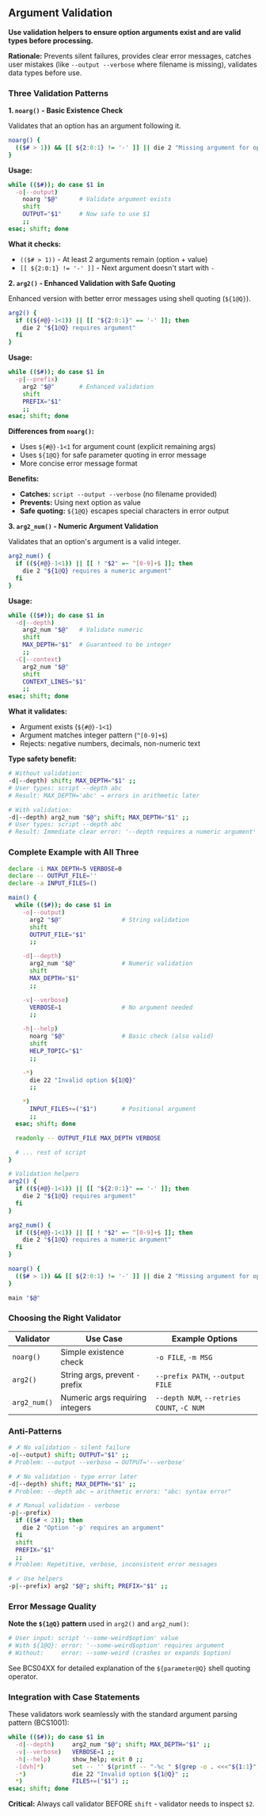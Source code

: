 ## Argument Validation

**Use validation helpers to ensure option arguments exist and are valid types before processing.**

**Rationale:** Prevents silent failures, provides clear error messages, catches user mistakes (like `--output --verbose` where filename is missing), validates data types before use.

### Three Validation Patterns

**1. `noarg()` - Basic Existence Check**

Validates that an option has an argument following it.

```bash
noarg() {
  (($# > 1)) && [[ ${2:0:1} != '-' ]] || die 2 "Missing argument for option '$1'"
}
```

**Usage:**
```bash
while (($#)); do case $1 in
  -o|--output)
    noarg "$@"      # Validate argument exists
    shift
    OUTPUT="$1"     # Now safe to use $1
    ;;
esac; shift; done
```

**What it checks:**
- `(($# > 1))` - At least 2 arguments remain (option + value)
- `[[ ${2:0:1} != '-' ]]` - Next argument doesn't start with `-`

**2. `arg2()` - Enhanced Validation with Safe Quoting**

Enhanced version with better error messages using shell quoting (`${1@Q}`).

```bash
arg2() {
  if ((${#@}-1<1)) || [[ "${2:0:1}" == '-' ]]; then
    die 2 "${1@Q} requires argument"
  fi
}
```

**Usage:**
```bash
while (($#)); do case $1 in
  -p|--prefix)
    arg2 "$@"       # Enhanced validation
    shift
    PREFIX="$1"
    ;;
esac; shift; done
```

**Differences from `noarg()`:**
- Uses `${#@}-1<1` for argument count (explicit remaining args)
- Uses `${1@Q}` for safe parameter quoting in error message
- More concise error message format

**Benefits:**
- **Catches:** `script --output --verbose` (no filename provided)
- **Prevents:** Using next option as value
- **Safe quoting:** `${1@Q}` escapes special characters in error output

**3. `arg2_num()` - Numeric Argument Validation**

Validates that an option's argument is a valid integer.

```bash
arg2_num() {
  if ((${#@}-1<1)) || [[ ! "$2" =~ ^[0-9]+$ ]]; then
    die 2 "${1@Q} requires a numeric argument"
  fi
}
```

**Usage:**
```bash
while (($#)); do case $1 in
  -d|--depth)
    arg2_num "$@"   # Validate numeric
    shift
    MAX_DEPTH="$1"  # Guaranteed to be integer
    ;;
  -C|--context)
    arg2_num "$@"
    shift
    CONTEXT_LINES="$1"
    ;;
esac; shift; done
```

**What it validates:**
- Argument exists (`${#@}-1<1`)
- Argument matches integer pattern (`^[0-9]+$`)
- Rejects: negative numbers, decimals, non-numeric text

**Type safety benefit:**
```bash
# Without validation:
-d|--depth) shift; MAX_DEPTH="$1" ;;
# User types: script --depth abc
# Result: MAX_DEPTH='abc' → errors in arithmetic later

# With validation:
-d|--depth) arg2_num "$@"; shift; MAX_DEPTH="$1" ;;
# User types: script --depth abc
# Result: Immediate clear error: '--depth requires a numeric argument'
```

### Complete Example with All Three

```bash
declare -i MAX_DEPTH=5 VERBOSE=0
declare -- OUTPUT_FILE=''
declare -a INPUT_FILES=()

main() {
  while (($#)); do case $1 in
    -o|--output)
      arg2 "$@"                 # String validation
      shift
      OUTPUT_FILE="$1"
      ;;

    -d|--depth)
      arg2_num "$@"             # Numeric validation
      shift
      MAX_DEPTH="$1"
      ;;

    -v|--verbose)
      VERBOSE=1                 # No argument needed
      ;;

    -h|--help)
      noarg "$@"                # Basic check (also valid)
      shift
      HELP_TOPIC="$1"
      ;;

    -*)
      die 22 "Invalid option ${1@Q}"
      ;;

    *)
      INPUT_FILES+=("$1")       # Positional argument
      ;;
  esac; shift; done

  readonly -- OUTPUT_FILE MAX_DEPTH VERBOSE

  # ... rest of script
}

# Validation helpers
arg2() {
  if ((${#@}-1<1)) || [[ "${2:0:1}" == '-' ]]; then
    die 2 "${1@Q} requires argument"
  fi
}

arg2_num() {
  if ((${#@}-1<1)) || [[ ! "$2" =~ ^[0-9]+$ ]]; then
    die 2 "${1@Q} requires a numeric argument"
  fi
}

noarg() {
  (($# > 1)) && [[ ${2:0:1} != '-' ]] || die 2 "Missing argument for option '$1'"
}

main "$@"
```

### Choosing the Right Validator

| Validator | Use Case | Example Options |
|-----------|----------|----------------|
| `noarg()` | Simple existence check | `-o FILE`, `-m MSG` |
| `arg2()` | String args, prevent `-` prefix | `--prefix PATH`, `--output FILE` |
| `arg2_num()` | Numeric args requiring integers | `--depth NUM`, `--retries COUNT`, `-C NUM` |

### Anti-Patterns

```bash
# ✗ No validation - silent failure
-o|--output) shift; OUTPUT="$1" ;;
# Problem: --output --verbose → OUTPUT='--verbose'

# ✗ No validation - type error later
-d|--depth) shift; MAX_DEPTH="$1" ;;
# Problem: --depth abc → arithmetic errors: "abc: syntax error"

# ✗ Manual validation - verbose
-p|--prefix)
  if (($# < 2)); then
    die 2 "Option '-p' requires an argument"
  fi
  shift
  PREFIX="$1"
  ;;
# Problem: Repetitive, verbose, inconsistent error messages

# ✓ Use helpers
-p|--prefix) arg2 "$@"; shift; PREFIX="$1" ;;
```

### Error Message Quality

**Note the `${1@Q}` pattern** used in `arg2()` and `arg2_num()`:

```bash
# User input: script '--some-weird$option' value
# With ${1@Q}: error: '--some-weird$option' requires argument
# Without:     error: --some-weird (crashes or expands $option)
```

See BCS04XX for detailed explanation of the `${parameter@Q}` shell quoting operator.

### Integration with Case Statements

These validators work seamlessly with the standard argument parsing pattern (BCS1001):

```bash
while (($#)); do case $1 in
  -d|--depth)     arg2_num "$@"; shift; MAX_DEPTH="$1" ;;
  -v|--verbose)   VERBOSE=1 ;;
  -h|--help)      show_help; exit 0 ;;
  -[dvh]*)        set -- '' $(printf -- "-%c " $(grep -o . <<<"${1:1}")) "${@:2}" ;;
  -*)             die 22 "Invalid option ${1@Q}" ;;
  *)              FILES+=("$1") ;;
esac; shift; done
```

**Critical:** Always call validator BEFORE `shift` - validator needs to inspect `$2`.
